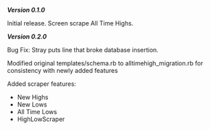 ***Version 0.1.0***

Initial release.  Screen scrape All Time Highs.

***Version 0.2.0***

Bug Fix: Stray puts line that broke database insertion.

Modified original templates/schema.rb to alltimehigh_migration.rb for consistency with newly added features

Added scraper features:

*  New Highs
*  New Lows
*  All Time Lows
*  HighLowScraper

